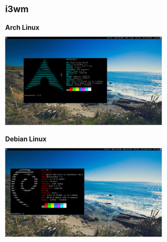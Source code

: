 # i3wm

## Arch Linux
![ScreenShot](https://github.com/parshuramkalunkhe/i3wm/blob/main/assets/screenshots/arch_linux)


## Debian Linux
![ScreenShot](https://github.com/parshuramkalunkhe/i3wm/blob/main/assets/screenshots/debian_linux)

